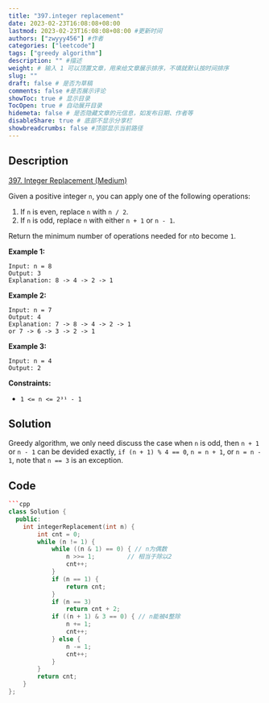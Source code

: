 ```yaml
---
title: "397.integer replacement"
date: 2023-02-23T16:08:08+08:00
lastmod: 2023-02-23T16:08:08+08:00 #更新时间
authors: ["zwyyy456"] #作者
categories: ["leetcode"]
tags: ["greedy algorithm"]
description: "" #描述
weight: # 输入 1 可以顶置文章，用来给文章展示排序，不填就默认按时间排序
slug: ""
draft: false # 是否为草稿
comments: false #是否展示评论
showToc: true # 显示目录
TocOpen: true # 自动展开目录
hidemeta: false # 是否隐藏文章的元信息，如发布日期、作者等
disableShare: true # 底部不显示分享栏
showbreadcrumbs: false #顶部显示当前路径
---
```

## Description
[397. Integer Replacement (Medium)](https://leetcode.com/problems/integer-replacement/)

Given a positive integer `n`, you can apply one of the following operations:

1. If `n` is even, replace `n` with `n / 2`.
2. If `n` is odd, replace `n` with either `n + 1` or `n - 1`.

Return the minimum number of operations needed for `n`to become `1`.

**Example 1:**

```
Input: n = 8
Output: 3
Explanation: 8 -> 4 -> 2 -> 1

```

**Example 2:**

```
Input: n = 7
Output: 4
Explanation: 7 -> 8 -> 4 -> 2 -> 1
or 7 -> 6 -> 3 -> 2 -> 1

```

**Example 3:**

```
Input: n = 4
Output: 2

```

**Constraints:**

- `1 <= n <= 2³¹ - 1`

## Solution
Greedy algorithm, we only need discuss the case when `n` is odd, then `n + 1` or `n - 1` can be devided exactly, `if (n + 1) % 4 == 0`, `n = n + 1`, or `n = n - 1`, note that `n == 3` is an exception.

## Code
```cpp
```cpp
class Solution {
  public:
    int integerReplacement(int n) {
        int cnt = 0;
        while (n != 1) {
            while ((n & 1) == 0) { // n为偶数
                n >>= 1;         // 相当于除以2
                cnt++;
            }
            if (n == 1) {
                return cnt;
            }
            if (n == 3)
                return cnt + 2;
            if ((n + 1) & 3 == 0) { // n能被4整除
                n += 1;
                cnt++;
            } else {
                n -= 1;
                cnt++;
            }
        }
        return cnt;
    }
};
```